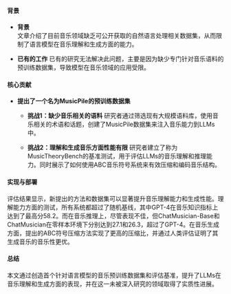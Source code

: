 #### 背景
- **背景**       
    文章介绍了目前音乐领域缺乏可公开获取的自然语言处理相关数据集，从而限制了语言模型在音乐理解和生成方面的能力。

- **已有的工作**
    已有的研究无法解决此问题，主要是因为缺少专门针对音乐语料的预训练数据集，导致模型在音乐领域的应用受限。

#### 核心贡献
- **提出了一个名为MusicPile的预训练数据集**
    - **挑战1：缺少音乐相关的语料**
        研究者通过筛选现有大规模语料库，使用音乐相关的术语和话题，创建了MusicPile数据集来注入音乐能力到LLMs中。
        
    - **挑战2：理解和生成音乐方面性能有限**
        研究者建立了称为MusicTheoryBench的基准测试，用于评估LLMs的音乐理解和推理能力。同时展示了如何使用ABC音乐符号系统来有效压缩和编码音乐结构。

#### 实现与部署
评估结果显示，新提出的方法和数据集可以显著提升音乐理解能力和生成性能。理解能力方面的测试，所有系统都超过了随机基线，其中GPT-4在音乐知识指标上达到了最高分58.2。而在音乐推理上，尽管表现不佳，但ChatMusician-Base和ChatMusician在零样本环境下分别达到27.1和26.3，超过了GPT-4。在音乐生成方面，提出的ABC符号压缩方法实现了更高的压缩比，并通过人类评估证明了其生成音乐的音乐性更优。

#### 总结
本文通过创造首个针对语言模型的音乐预训练数据集和评估基准，提升了LLMs在音乐理解和生成方面的表现，并在这一未被深入研究的领域取得了实质性进展。